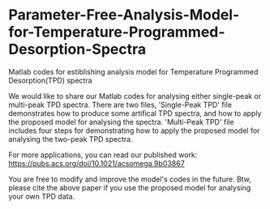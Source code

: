 # Parameter-Free-Analysis-Model-for-Temperature-Programmed-Desorption-Spectra
Matlab codes for estiblishing analysis model for Temperature Programmed Desorption(TPD) spectra

We would like to share our Matlab codes for analysing either single-peak or multi-peak TPD spectra.
There are two files, 
  'Single-Peak TPD' file demonstrates how to produce some artifical TPD spectra, and how to apply the proposed model for analysing the spectra.
  'Multi-Peak TPD' file includes four steps for demonstrating how to apply the proposed model for analysing the two-peak TPD spectra.
  
For more applications, you can read our published work:
https://pubs.acs.org/doi/10.1021/acsomega.9b03867

You are free to modify and improve the model's codes in the future. 
Btw, please cite the above paper if you use the proposed model for analysing your own TPD data.
